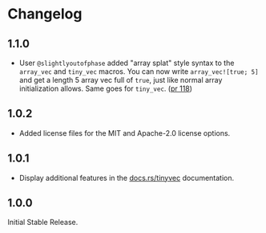 # Changelog

## 1.1.0

* User `@slightlyoutofphase` added "array splat" style syntax to the `array_vec` and `tiny_vec` macros.
You can now write `array_vec![true; 5]` and get a length 5 array vec full of `true`,
just like normal array initialization allows. Same goes for `tiny_vec`.
([pr 118](https://github.com/Lokathor/tinyvec/pull/118))

## 1.0.2

* Added license files for the MIT and Apache-2.0 license options.

## 1.0.1

* Display additional features in the [docs.rs/tinyvec](https://docs.rs/tinyvec) documentation.

## 1.0.0

Initial Stable Release.
